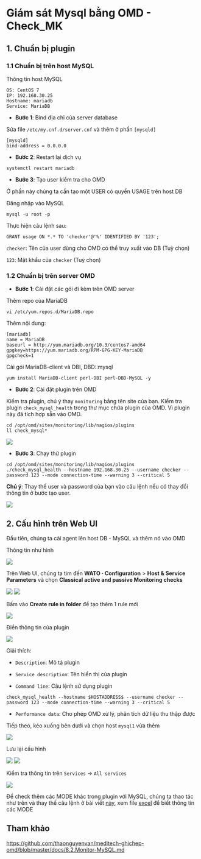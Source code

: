 # Giám sát Mysql bằng OMD - Check_MK

## 1. Chuẩn bị plugin

### 1.1 Chuẩn bị trên host MySQL 

Thông tin host MySQL

```
OS: CentOS 7
IP: 192.168.30.25
Hostname: mariadb
Service: MariaDB
```

- **Bước 1**: Bind địa chỉ của server database

Sửa file `/etc/my.cnf.d/server.cnf` và thêm ở phần `[mysqld]`

```
[mysqld]
bind-address = 0.0.0.0
```

- **Bước 2**: Restart lại dịch vụ

```
systemctl restart mariadb 
```

- **Bước 3**: Tạo user kiểm tra cho OMD

Ở phần này chúng ta cần tạo một USER có quyền USAGE trên host DB

Đăng nhập vào MySQL

```
mysql -u root -p 
```

Thực hiện câu lệnh sau:

```
GRANT usage ON *.* TO 'checker'@'%' IDENTIFIED BY '123';
```

`checker`: Tên của user dùng cho OMD có thể truy xuất vào DB (Tuỳ chọn)

`123`: Mật khẩu của `checker` (Tuỳ chọn)

### 1.2 Chuẩn bị trên server OMD

- **Bước 1**: Cài đặt các gói đi kèm trên OMD server

Thêm repo của MariaDB

```
vi /etc/yum.repos.d/MariaDB.repo
```

Thêm nội dung:

```
[mariadb]
name = MariaDB
baseurl = http://yum.mariadb.org/10.3/centos7-amd64
gpgkey=https://yum.mariadb.org/RPM-GPG-KEY-MariaDB
gpgcheck=1
```

Cài gói MariaDB-client và DBI, DBD::mysql

```
yum install MariaDB-client perl-DBI perl-DBD-MySQL -y
```

- **Bước 2**: Cài đặt plugin trên OMD

Kiểm tra plugin, chú ý thay `monitoring` bằng tên site của bạn. Kiểm tra plugin `check_mysql_health` trong thư mục chứa plugin của OMD. Vì plugin này đã tích hợp sẵn vào OMD.

```
cd /opt/omd/sites/monitoring/lib/nagios/plugins
ll check_mysql*
```

<img src="img/88.jpg">

- **Bước 3**: Chạy thử plugin 

```
cd /opt/omd/sites/monitoring/lib/nagios/plugins
./check_mysql_health --hostname 192.168.30.25 --username checker --password 123 --mode connection-time --warning 3 --critical 5
```

**Chú ý**: Thay thế user và password của bạn vào câu lệnh nếu có thay đổi thông tin ở bước tạo user.

<img src="img/89.jpg">

## 2. Cấu hình trên Web UI

Đầu tiên, chúng ta cài agent lên host DB - MySQL và thêm nó vào OMD

Thông tin như hình

<img src="img/90.jpg">

Trên Web UI, chúng ta tìm đến **WATO · Configuration** > **Host & Service Parameters** và chọn **Classical active and passive Monitoring checks**

<img src="img/91.jpg">

<img src="img/92.jpg">

Bấm vào **Create rule in folder** để tạo thêm 1 rule mới

<img src="img/93.jpg">

Điền thông tin của plugin

<img src="img/94.jpg">

Giải thích:

- `Description`: Mô tả plugin

- `Service description`: Tên hiển thị của plugin

- `Command line`: Câu lệnh sử dụng plugin

```
check_mysql_health --hostname $HOSTADDRESS$ --username checker --password 123 --mode connection-time --warning 3 --critical 5 
```

- `Performance data`: Cho phép OMD xử lý, phân tích dữ liệu thu thập được

Tiếp theo, kéo xuống bên dưới và chọn host `mysql1` vừa thêm 

<img src="img/95.jpg">

Lưu lại cấu hình 

<img src="img/96.jpg">

<img src="img/97.jpg">

Kiểm tra thông tin trên `Services` -> `All services`

<img src="img/98.jpg">

Để check thêm các MODE khác trong plugin với MySQL, chúng ta thao tác như trên và thay thế câu lệnh ở bài viết [này](https://gist.github.com/hoangdh/c5aab8dc05dca9710d3b98a782251352), xem file [excel](https://goo.gl/shx5jx) để biết thông tin các MODE

## Tham khảo

https://github.com/thaonguyenvan/meditech-ghichep-omd/blob/master/docs/8.2.Monitor-MySQL.md